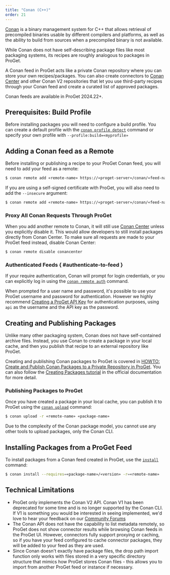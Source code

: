 ```yaml
---
title: "Conan (C++)"
order: 21
---
```


[Conan](https://conan.io) is a binary management system for C++ that allows retrieval of precompiled binaries usable by different compilers and platforms, as well as the ability to build from sources when a precompiled binary is not available.

While Conan does not have self-describing package files like most packaging systems, its recipes are roughly analogous to packages in ProGet.

A Conan feed in ProGet acts like a private Conan repository where you can store your own recipes/packages. You can also create connectors to [Conan Center](https://center.conan.io) and other Conan V2 repositories that let you use third-party recipes through your Conan feed and create a curated list of approved packages.

Conan feeds are available in ProGet 2024.22+.

## Prerequisites: Build Profile

Before installing packages you will need to configure a build profile. You can create a default profile with the [`conan profile detect`](https://docs.conan.io/2/reference/commands/profile.html) command or specify your own profile with `--profile:build=«myprofile»`

## Adding a Conan feed as a Remote

Before installing or publishing a recipe to your ProGet Conan feed, you will need to add your feed as a remote:

```bash
$ conan remote add «remote-name» https://«proget-server»/conan/«feed-name»/
```

If you are using a self-signed certificate with ProGet, you will also need to add the `--insecure` argument:

```bash
$ conan remote add «remote-name» https://«proget-server»/conan/«feed-name»/ --insecure
```

### Proxy All Conan Requests Through ProGet

When you add another remote to Conan, it will still use [Conan Center](https://center.conan.io) unless you explicitly disable it. This would allow developers to still install packages directly from Conan Center. To make sure all requests are made to your ProGet feed instead, disable Conan Center:

```bash
$ conan remote disable conancenter
```

### Authenticated Feeds { #authenticate-to-feed }

If your require authentication, Conan will prompt for login credentials, or you can explicitly log in using the [`conan remote auth`](https://docs.conan.io/2/reference/commands/remote.html) command.

When prompted for a user name and password, it's possible to use your ProGet username and password for authentication. However we highly recommend [Creating a ProGet API Key](/docs/proget/api/apikeys) for authentication purposes, using `api` as the username and the API key as the password. 

## Creating and Publishing Packages

Unlike many other packaging system, Conan does not have self-contained archive files. Instead, you use Conan to create a package in your local cache, and then you publish that recipe to an external repository like ProGet.

Creating and publishing Conan packages to ProGet is covered in [HOWTO: Create and Publish Conan Packages to a Private Repository in ProGet](docs/conan/howto-conan-publish.md). You can also follow the [Creating Packages tutorial](https://docs.conan.io/2/tutorial/creating_packages.html) in the official documentation for more detail.

### Publishing Packages to ProGet

Once you have created a package in your local cache, you can publish it to ProGet using the [`conan upload`](https://docs.conan.io/1/reference/commands/creator/upload.html) command:

```bash
$ conan upload -r «remote-name» «package-name»
```

Due to the complexity of the Conan package model, you cannot use any other tools to upload packages, only the Conan CLI.

## Installing Packages from a ProGet Feed

To install packages from a Conan feed created in ProGet, use the [`install`](https://docs.conan.io/1/reference/commands/consumer/install.html) command:

```bash
$ conan install --requires=«package-name»/«version» -r=«remote-name»
```

## Technical Limitations

 - ProGet only implements the Conan V2 API. Conan V1 has been deprecated for some time and is no longer supported by the Conan CLI. If V1 is something you would be interested in seeing implemented, we'd love to hear your feedback on our [Community Forums](https://forums.inedo.com)
 - The Conan API does not have the capability to list metadata remotely, so ProGet does not show connector results while browsing Conan feeds in the ProGet UI. However, connectors fully support proxying or caching, so if you have your feed configured to cache connector packages, they will be added to your feed as they are used.
 - Since Conan doesn't exactly have package files, the drop path import function only works with files stored in a very specific directory structure that mimics how ProGet stores Conan files - this allows you to import from another ProGet feed or instance if necessary.